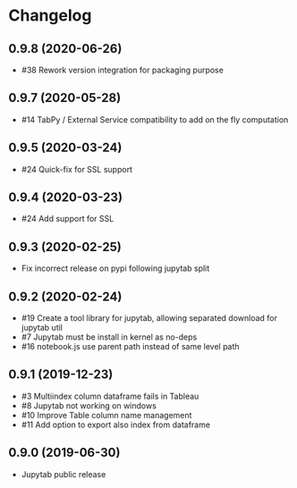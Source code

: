 # Changelog

## 0.9.8 (2020-06-26)
* #38 Rework version integration for packaging purpose

## 0.9.7 (2020-05-28)
* #14 TabPy / External Service compatibility to add on the fly computation

## 0.9.5 (2020-03-24)
* #24 Quick-fix for SSL support

## 0.9.4 (2020-03-23)
* #24 Add support for SSL

## 0.9.3 (2020-02-25)
* Fix incorrect release on pypi following jupytab split

## 0.9.2 (2020-02-24)
* #19 Create a tool library for jupytab, allowing separated download for jupytab util
* #7 Jupytab must be install in kernel as no-deps
* #16 notebook.js use parent path instead of same level path

## 0.9.1 (2019-12-23)
* #3 Multiindex column dataframe fails in Tableau
* #8 Jupytab not working on windows
* #10 Improve Table column name management
* #11 Add option to export also index from dataframe

## 0.9.0 (2019-06-30)
* Jupytab public release
